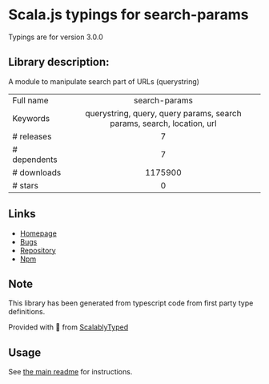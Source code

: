 
# Scala.js typings for search-params

Typings are for version 3.0.0

## Library description:
A module to manipulate search part of URLs (querystring)

|                    |                 |
| ------------------ | :-------------: |
| Full name          | search-params |
| Keywords           | querystring, query, query params, search params, search, location, url |
| # releases         | 7 |
| # dependents       | 7 |
| # downloads        | 1175900 |
| # stars            | 0 |

## Links
- [Homepage](https://github.com/troch/search-params#readme)
- [Bugs](https://github.com/troch/search-params/issues)
- [Repository](https://github.com/troch/search-params)
- [Npm](https://www.npmjs.com/package/search-params)
    


## Note
This library has been generated from typescript code from first party type definitions.

Provided with :purple_heart: from [ScalablyTyped](https://github.com/oyvindberg/ScalablyTyped)

## Usage
See [the main readme](../../readme.md) for instructions.


